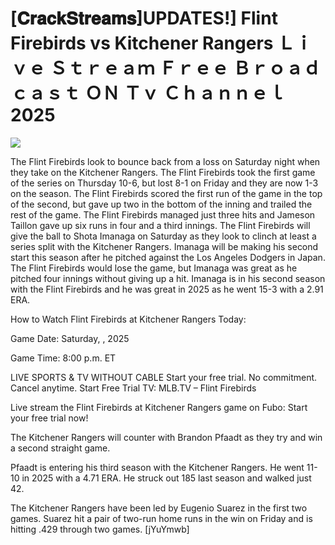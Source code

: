 # [𝐂𝐫𝐚𝐜𝐤𝐒𝐭𝐫𝐞𝐚𝐦𝐬]UPDATES!] Flint Firebirds vs Kitchener Rangers Ｌｉｖｅ Ｓｔｒｅａｍ Ｆｒｅｅ Ｂｒｏａｄｃａｓｔ ＯＮ Ｔｖ Ｃｈａｎｎｅｌ  2025  
  
  
[![](https://i.imgur.com/qSNzIqt.png)](https://movie.rssnews.media/fJnRnbng.php)  
  
The Flint Firebirds look to bounce back from a loss on Saturday night when they take on the Kitchener Rangers. The Flint Firebirds took the first game of the series on Thursday 10-6, but lost 8-1 on Friday and they are now 1-3 on the season. The Flint Firebirds scored the first run of the game in the top of the second, but gave up two in the bottom of the inning and trailed the rest of the game. The Flint Firebirds managed just three hits and Jameson Taillon gave up six runs in four and a third innings. The Flint Firebirds will give the ball to Shota Imanaga on Saturday as they look to clinch at least a series split with the Kitchener Rangers. Imanaga will be making his second start this season after he pitched against the Los Angeles Dodgers in Japan. The Flint Firebirds would lose the game, but Imanaga was great as he pitched four innings without giving up a hit. Imanaga is in his second season with the Flint Firebirds and he was great in 2025 as he went 15-3 with a 2.91 ERA.

How to Watch Flint Firebirds at Kitchener Rangers Today:

Game Date: Saturday, , 2025

Game Time: 8:00 p.m. ET

LIVE SPORTS & TV WITHOUT CABLE
Start your free trial. No commitment. Cancel anytime.
Start Free Trial
TV: MLB.TV – Flint Firebirds

Live stream the Flint Firebirds at Kitchener Rangers game on Fubo: Start your free trial now!

The Kitchener Rangers will counter with Brandon Pfaadt as they try and win a second straight game.

Pfaadt is entering his third season with the Kitchener Rangers. He went 11-10 in 2025 with a 4.71 ERA. He struck out 185 last season and walked just 42.

The Kitchener Rangers have been led by Eugenio Suarez in the first two games. Suarez hit a pair of two-run home runs in the win on Friday and is hitting .429 through two games. [jYuYmwb]